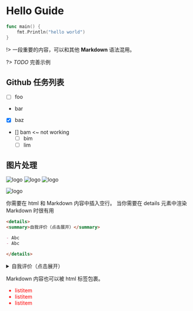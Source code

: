 # Hello Guide

```go
func main() {
    fmt.Println("hello world")
}
```

!> 一段重要的内容，可以和其他 **Markdown** 语法混用。

?> _TODO_ 完善示例

## Github 任务列表
- [ ] foo
- bar
- [x] baz
- [] bam <~ not working
  - [ ] bim
  - [ ] lim

## 图片处理
![logo](https://docsify.js.org/_media/icon.svg ':size=WIDTHxHEIGHT')
![logo](https://docsify.js.org/_media/icon.svg ':size=50x100')
![logo](https://docsify.js.org/_media/icon.svg ':size=100')

<!-- 支持按百分比缩放 -->

![logo](https://docsify.js.org/_media/icon.svg ':size=10%')


你需要在 html 和 Markdown 内容中插入空行。 当你需要在 details 元素中渲染 Markdown 时很有用
```markdown
<details>
<summary>自我评价（点击展开）</summary>

- Abc
- Abc

</details>
```
<details>
<summary>自我评价（点击展开）</summary>

- Abc
- Abc

</details>

Markdown 内容也可以被 html 标签包裹。
<div style='color: red'>

- listitem
- listitem
- listitem

</div>